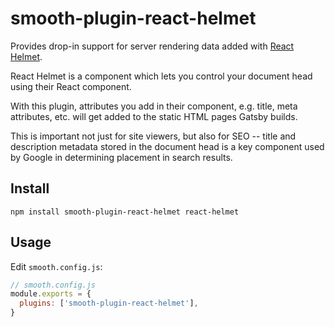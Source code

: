 # smooth-plugin-react-helmet

Provides drop-in support for server rendering data added with
[React Helmet](https://github.com/nfl/react-helmet).

React Helmet is a component which lets you control your document head using
their React component.

With this plugin, attributes you add in their component, e.g. title, meta
attributes, etc. will get added to the static HTML pages Gatsby builds.

This is important not just for site viewers, but also for SEO -- title and description metadata stored in the document head is a key component used by Google in determining placement in search results.

## Install

`npm install smooth-plugin-react-helmet react-helmet`

## Usage

Edit `smooth.config.js`:

```js
// smooth.config.js
module.exports = {
  plugins: ['smooth-plugin-react-helmet'],
}
```
